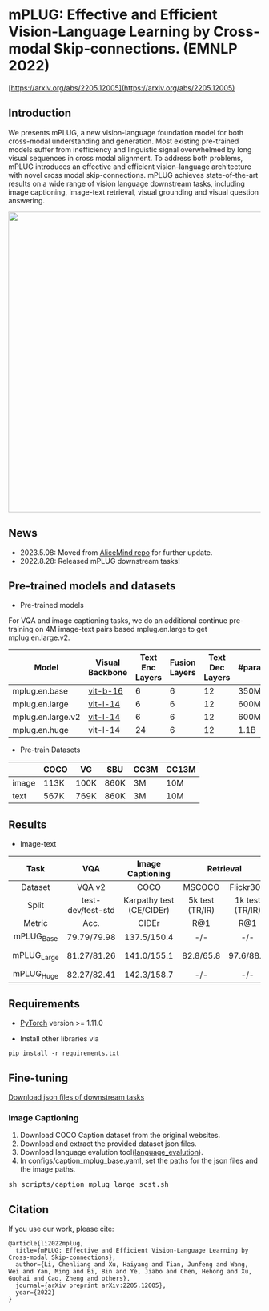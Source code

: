 # mPLUG: Effective and Efficient Vision-Language Learning by Cross-modal Skip-connections. (EMNLP 2022)

[https://arxiv.org/abs/2205.12005](https://arxiv.org/abs/2205.12005)


## Introduction
We presents mPLUG, a new vision-language foundation model for both cross-modal understanding and generation. Most existing pre-trained models suffer from inefficiency and linguistic signal overwhelmed by long visual sequences in cross modal alignment. To address both problems, mPLUG introduces an effective and efficient vision-language architecture with novel cross modal skip-connections. mPLUG achieves state-of-the-art results on a wide range of vision language downstream tasks, including image captioning, image-text retrieval, visual grounding and visual question answering.

<img src="mplug_framework.png" width="600"> 


## News

* 2023.5.08: Moved from [AliceMind repo](https://github.com/alibaba/AliceMind) for further update.
* 2022.8.28: Released mPLUG downstream tasks!


## Pre-trained models and datasets

* Pre-trained models

 
For VQA and image captioning tasks, we do an additional continue pre-training on 4M image-text pairs based mplug.en.large to get mplug.en.large.v2.
 
 
|Model | Visual Backbone | Text Enc Layers | Fusion Layers | Text Dec Layers | #params | Download |
|------------------------|-------------------------------------------|------|------|------|------|-----|
|mplug.en.base | [vit-b-16](https://alice-open.oss-cn-zhangjiakou.aliyuncs.com/mPLUG/ViT-B-16.tar) | 6 | 6 | 12 | 350M | [mplug.en.base](https://alice-open.oss-cn-zhangjiakou.aliyuncs.com/mPLUG/mplug_base.pth) |
|mplug.en.large | [vit-l-14](https://alice-open.oss-cn-zhangjiakou.aliyuncs.com/mPLUG/ViT-L-14.tar) | 6 | 6 | 12 | 600M | [mplug.en.large](https://alice-open.oss-cn-zhangjiakou.aliyuncs.com/mPLUG/mplug_large.pth) |
|mplug.en.large.v2 | [vit-l-14](https://alice-open.oss-cn-zhangjiakou.aliyuncs.com/mPLUG/ViT-L-14.tar) | 6 | 6 | 12 | 600M | [mplug.en.large.v2](https://alice-open.oss-cn-zhangjiakou.aliyuncs.com/mPLUG/mplug_large_v2.pth) |
|mplug.en.huge | vit-l-14 | 24 | 6 | 12 | 1.1B | comming soon |
                                                                     

* Pre-train Datasets

                                                                        
| | COCO | VG | SBU | CC3M | CC13M |
|------------------------|-------------------------------------------|------|------|------|------|
|image | 113K | 100K | 860K | 3M | 10M | 
|text | 567K | 769K | 860K | 3M | 10M |


## Results
- Image-text
<table>
<thead>
  <tr align="center">
    <th>Task</th>
    <th>VQA</th>
    <th>Image Captioning</th>
    <th colspan="2">Retrieval</th>
    <th colspan="3">Referring Expression&nbsp;&nbsp;&nbsp;Comprehension</th>
    <th colspan="2">Visual Entailment</th>
  </tr>
</thead>
<tbody>
  <tr align="center">
    <td>Dataset</td>
    <td>VQA v2</td>
    <td>COCO</td>
    <td>MSCOCO</td>
    <td>Flickr30K</td>
    <td>RefCOCO</td>
    <td>RefCOCO+</td>
    <td>RefCOCOg</td>
    <td>SNLI-VE</td>
    <td>NLVR2</td>
  </tr>
  <tr align="center">
    <td>Split</td>
    <td>test-dev/test-std</td>
    <td>Karpathy&nbsp;test (CE/CIDEr)</td>
    <td>5k test (TR/IR)</td>
    <td>1k test (TR/IR)</td>
    <td>val/test-a/test-b</td>
    <td>val/test-a/test-b</td>
    <td>val-u/test-u</td>
    <td>val/test</td>
    <td>dev/test-P</td>
  </tr>
  <tr align="center">
    <td>Metric</td>
    <td>Acc.</td>
    <td>CIDEr</td>
    <td>R@1</td>
    <td>R@1</td>
    <td colspan="3">Acc.</td>
    <td>Acc.</td>
    <td>Acc.</td>
  </tr>
  <tr align="center">
    <td>mPLUG<sub>Base</td>
    <td>79.79/79.98</td>
    <td>137.5/150.4</td>
    <td>-/-</td>
    <td>-/-</td>
    <td>-/-</td>
    <td>-/-</td>
    <td>-/-</td>
    <td>-/-</td>
    <td>-/-</td>
  </tr>
  <tr align="center">
    <td>mPLUG<sub>Large</td>
    <td>81.27/81.26</td>
    <td>141.0/155.1</td>
    <td>82.8/65.8</td>
    <td>97.6/88.4</td>
    <td>92.40/94.51/88.42</td>
    <td>86.02/90.17 / 78.17</td>
    <td>85.88/86.42</td>
    <td>89.45/89.29</td>
    <td>84.58/84.95</td>
  </tr>
  <tr align="center">
    <td>mPLUG<sub>Huge</td>
    <td>82.27/82.41</td>
    <td>142.3/158.7</td>
    <td>-/-</td>
    <td>-/-</td>
    <td>-/-/-</td>
    <td>-/-/-</td>
    <td>-/-</td>
    <td>-/-</td>
    <td>-/-/-</td>
  </tr>
</tbody>
</table>



## Requirements
* [PyTorch](https://pytorch.org/) version >= 1.11.0

* Install other libraries via
```
pip install -r requirements.txt
```


## Fine-tuning

[Download json files of downstream tasks](https://alice-open.oss-cn-zhangjiakou.aliyuncs.com/mPLUG/data.tar)

                                                                                          
### Image Captioning
     
                                                                                          
1. Download COCO Caption dataset from the original websites.
2. Download and extract the provided dataset json files.
3. Download language evalution tool([language_evalution](https://alice-open.oss-cn-zhangjiakou.aliyuncs.com/mPLUG/language_evaluation.tar)).
4. In configs/caption_mplug_base.yaml, set the paths for the json files and the image paths.
<pre>sh scripts/caption_mplug_large_scst.sh</pre>  


## Citation
If you use our work, please cite:
```
@article{li2022mplug,
  title={mPLUG: Effective and Efficient Vision-Language Learning by Cross-modal Skip-connections},
  author={Li, Chenliang and Xu, Haiyang and Tian, Junfeng and Wang, Wei and Yan, Ming and Bi, Bin and Ye, Jiabo and Chen, Hehong and Xu, Guohai and Cao, Zheng and others},
  journal={arXiv preprint arXiv:2205.12005},
  year={2022}
}
```

